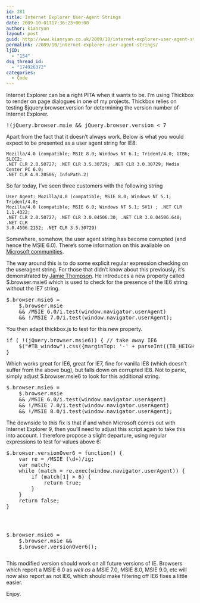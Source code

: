 ```yaml
---
id: 281
title: Internet Explorer User-Agent Strings
date: 2009-10-01T17:36:23+00:00
author: kianryan
layout: post
guid: http://www.kianryan.co.uk/2009/10/internet-explorer-user-agent-strings/
permalink: /2009/10/internet-explorer-user-agent-strings/
ljID:
  - "154"
dsq_thread_id:
  - "174926372"
categories:
  - Code
---
```

Internet Explorer can be a right PITA when it wants to be. I’m using Thickbox to render on page dialogues in one of my projects. Thickbox relies on testing $jquery.browser.version for determining the version number of Internet Explorer.

<pre class="brush: jscript; title: ; notranslate" title="">!(jQuery.browser.msie && jQuery.browser.version < 7
</pre>

Apart from the fact that it doesn’t always work. Below is what you would expect to be presented as a user agent string for IE8:

    Mozilla/4.0 (compatible; MSIE 8.0; Windows NT 6.1; Trident/4.0; GTB6; SLCC2; 
    .NET CLR 2.0.50727; .NET CLR 3.5.30729; .NET CLR 3.0.30729; Media Center PC 6.0; 
    .NET CLR 4.0.20506; InfoPath.2)
    

So far today, I’ve seen three customers with the following string

    User Agent: Mozilla/4.0 (compatible; MSIE 8.0; Windows NT 5.1; Trident/4.0; 
    Mozilla/4.0 (compatible; MSIE 6.0; Windows NT 5.1; SV1) ; .NET CLR 1.1.4322; 
    .NET CLR 2.0.50727; .NET CLR 3.0.04506.30; .NET CLR 3.0.04506.648; .NET CLR 
    3.0.4506.2152; .NET CLR 3.5.30729)
    

Somewhere, somehow, the user agent string has become corrupted (and hence the MSIE 6.0). There’s some information on this available on [Microsoft communities](http://www.microsoft.com/communities/newsgroups/list/en-us/default.aspx?dg=microsoft.public.internetexplorer.general&tid=e5458712-937b-4e81-b805-2a5f67320742&cat=en_us_28cca3eb-7037-4d4f-bde1-d8efee1f1420〈=en&cr=us&sloc=&p=1).

The way around this is to do some explicit regular expression checking on the useragent string. For those that didn’t know about this previously, it’s demonstrated by [Jamie Thompson](http://jamazon.co.uk/web/2008/03/17/thickbox-31-ie7-positioning-bug/). He introduces a new property called $.browser.msie6 which is used to check for the presence of the IE6 string without the IE7 string.

<pre class="brush: jscript; title: ; notranslate" title="">$.browser.msie6 =
    $.browser.msie
    && /MSIE 6.0/i.test(window.navigator.userAgent)
    && !/MSIE 7.0/i.test(window.navigator.userAgent);
</pre>

You then adapt thickbox.js to test for this new property.

<pre class="brush: jscript; title: ; notranslate" title="">if ( !(jQuery.browser.msie6)) { // take away IE6
    $("#TB_window").css({marginTop: '-' + parseInt((TB_HEIGHT / 2),10) + 'px'});
}
</pre>

Which works great for IE6, great for IE7, fine for vanilla IE8 (which doesn’t suffer from the above bug), but falls down on corrupted IE8. Not to panic, simply adjust $.browser.msie6 to look for this additional string.

<pre class="brush: jscript; title: ; notranslate" title="">$.browser.msie6 =
    $.browser.msie
    && /MSIE 6.0/i.test(window.navigator.userAgent)
    && !/MSIE 7.0/i.test(window.navigator.userAgent)
    && !/MSIE 8.0/i.test(window.navigator.userAgent);
</pre>

The downside to this fix is that if and when Microsoft comes out with Internet Explorer 9, then you’ll need to adjust this script again to take this into account. I therefore propose a slight departure, using regular expressions to test for values above 6:

<pre class="brush: jscript; title: ; notranslate" title="">$.browser.versionOver6 = function() {
    var re = /MSIE (\d+)/ig;
    var match;
    while (match = re.exec(window.navigator.userAgent)) {
        if (match[1] > 6) {
            return true;
        }
    }
    return false;
}</p>

<p>$.browser.msie6 =
    $.browser.msie &&
    $.browser.versionOver6();
</pre>

This modified version should work on all future versions of IE. Browsers which report a MSIE 6.0 as _well as_ a MSIE 7.0, MSIE 8.0, MSIE 9.0, etc will now also report as not IE6, which should make filtering off IE6 fixes a little easier.

Enjoy.